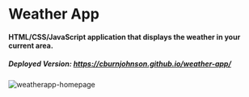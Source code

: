 # Weather App

#### HTML/CSS/JavaScript application that displays the weather in your current area.

##### Deployed Version: https://cburnjohnson.github.io/weather-app/

![weatherapp-homepage](https://user-images.githubusercontent.com/44681780/77862565-405a8880-71d1-11ea-9ae6-3ab74215df8e.jpg)
